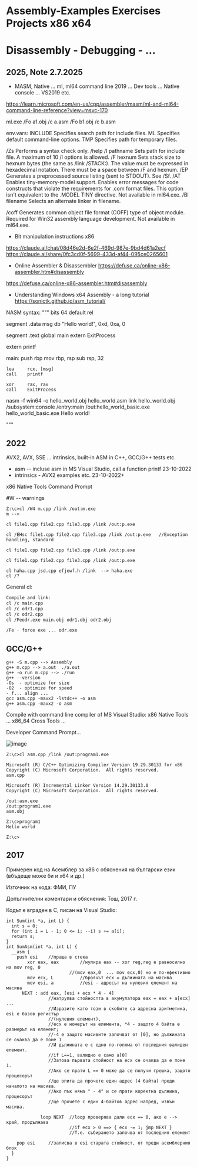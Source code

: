 # Assembly-Examples Exercises Projects x86 x64 
# Disassembly - Debugging - ... 

## 2025, Note 2.7.2025

* MASM, Native ... ml, ml64 command line
2019 ... Dev tools ... Native console ... VS2019 etc.

https://learn.microsoft.com/en-us/cpp/assembler/masm/ml-and-ml64-command-line-reference?view=msvc-170

ml.exe /Fo a1.obj /c a.asm /Fo b1.obj /c b.asm

env.vars:
INCLUDE	Specifies search path for include files.
ML	Specifies default command-line options.
TMP	Specifies path for temporary files.

/Zs	Performs a syntax check only.
/help
/I pathname	Sets path for include file. A maximum of 10 /I options is allowed.
/F hexnum	Sets stack size to hexnum bytes (the same as /link /STACK:<number>). The value must be expressed in hexadecimal notation. There must be a space between /F and hexnum.
/EP	Generates a preprocessed source listing (sent to STDOUT). See /Sf.
/AT	Enables tiny-memory-model support. Enables error messages for code constructs that violate the requirements for .com format files. This option isn't equivalent to the .MODEL TINY directive.
Not available in ml64.exe.
/Bl filename	Selects an alternate linker in filename.

/coff	Generates common object file format (COFF) type of object module. Required for Win32 assembly language development.
Not available in ml64.exe.


* Bit manipulation instructions x86

https://claude.ai/chat/08d46e2d-6e2f-469d-987e-9bd4d61a2ecf
https://claude.ai/share/0fc3cd0f-5699-433d-af44-095ce0265601

*  Online Assembler & Disassembler 
https://defuse.ca/online-x86-assembler.htm#disassembly

https://defuse.ca/online-x86-assembler.htm#disassembly


* Understanding Windows x64 Assembly - a long tutorial
https://sonictk.github.io/asm_tutorial/

NASM syntax:
"""
bits 64
default rel

segment .data
    msg db "Hello world!", 0xd, 0xa, 0

segment .text
global main
extern ExitProcess

extern printf

main:
    push    rbp
    mov     rbp, rsp
    sub     rsp, 32

    lea     rcx, [msg]
    call    printf

    xor     rax, rax
    call    ExitProcess
    
nasm -f win64 -o hello_world.obj hello_world.asm
link hello_world.obj /subsystem:console /entry:main /out:hello_world_basic.exe
hello_world_basic.exe
Hello world!

"""

## 2022

AVX2, AVX, SSE ... intrinsics, built-in ASM in C++, GCC/G++ tests etc.

* asm -- incluse asm in MS Visual Studio, call a function printf  23-10-2022
* intrinsics - AVX2 examples etc.  23-10-2022+

x86 Native Tools Command Prompt

#W -- warnings

```
Z:\c>cl /W4 m.cpp /link /out:m.exe
m -->

cl file1.cpp file2.cpp file3.cpp /link /out:p.exe

cl /EHsc file1.cpp file2.cpp file3.cpp /link /out:p.exe   //Exception handling, standard

cl file1.cpp file2.cpp file3.cpp /link /out:p.exe

cl file1.cpp file2.cpp file3.cpp /link /out:p.exe

cl haha.cpp jsd.cpp efjewf.h /link  --> haha.exe
cl /?

```
General cl:

```bash
Compile and link:
cl /c main.cpp
cl /c odr1.cpp
cl /c odr2.cpp
cl /Feodr.exe main.obj odr1.obj odr2.obj

/Fe - force exe ... odr.exe
```


## GCC/G++

```
g++ -S m.cpp --> Assembly
g++ m.cpp --> a.out  ./a.out
g++ -o run m.cpp --> ./run
g++ --version
-Os  - optimize for size
-O2  - optimize for speed
- f... align ... 
gcc asm.cpp -mavx2 -lstdc++ -o asm
g++ asm.cpp -mavx2 -o asm
```


Compile with command line compiler of MS Visual Studio:
x86 Native Tools ...
x86_64 Cross Tools ...

Developer Command Prompt... 

![image](https://user-images.githubusercontent.com/23367640/197369736-881c720c-915f-4f50-8ff9-fcaad2215150.png)

``` 
Z:\c>cl asm.cpp /link /out:program1.exe
```

```batch
Microsoft (R) C/C++ Optimizing Compiler Version 19.29.30133 for x86
Copyright (C) Microsoft Corporation.  All rights reserved.
asm.cpp

Microsoft (R) Incremental Linker Version 14.29.30133.0
Copyright (C) Microsoft Corporation.  All rights reserved.

/out:asm.exe
/out:program1.exe
asm.obj

Z:\c>program1
Hello world

Z:\c>
```

## 2017

Примерен код на Асемблер за x86 с обяснения на български език (вбъдеще може би и x64 и др.)

Източник на кода: ФМИ, ПУ

Допълнителни коментари и обяснения: Тош, 2017 г.


Кодът е вграден в С, писан на Visual Studio:

```
int Sum(int *a, int L) {
  int s = 0;
  for (int i = L - 1; 0 <= i; --i) s += a[i];
  return s;
}
int SumAsm(int *a, int L) {
  __asm {
    push esi	//праща в стека
        xor eax, eax		//нулира eax -- xor reg,reg е равносилно на mov reg, 0
                        //(mov eax,0  ... mov ecx,0) но е по-ефективно
        mov ecx, L			//броячът ecx = дължината на масива
        mov esi, a			//esi - адресът на нулевия елемент на масива
      NEXT : add eax, [esi + ecx * 4 - 4]
				//натрупва стойността в акумулатора eax = eax + a[ecx] ... 
				//Изразите като този в скобите са адресна аритметика, esi е базов регистър
				//(нулевия елемент),
				//ecx е номерът на елемента, *4 - защото 4 байта е размерът на елемент;
				//-4 е защото масивите започват от [0], но дължината се очаква да е поне 1
				//И дължината е с едно по-голяма от последния валиден елемент.
				//if L==1, валидно е само a[0]
				//Затова първата стойност на ecx се очаква да е поне 1.
				//Ако се прати L == 0 може да се получи грешка, защото процесорът
				//ще опита да прочете един адрес (4 байта) преди началото на масива.
				//Ако пък няма " - 4" и се прати коректна дължина, процесорът
				//ще прочете с един 4-байтов адрес напред, извън масива.
						
             loop NEXT	//loop проверява дали ecx == 0, ако е --> край, продължава
						//if ecx > 0 ==> { ecx -= 1; jmp NEXT }
						//T.e. събирането започва от последния елемент

    pop esi		//записва в esi старата стойност, от преди асемблерния блок
  }
}
```
